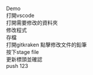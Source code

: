 Demo  
打開vscode  
打開需要修改的資料夾  
修改程式  
存檔  
打開gitkraken 點擊修改文件的鉛筆  
按下stage file  
更新標頭並確認  
push
123

